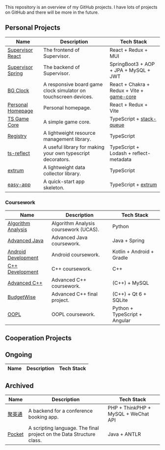 This repository is an overview of my GitHub projects. I have lots of projects on GitHub and there will be more in the future.

## Personal Projects

| Name                                                                 | Description                                                     | Tech Stack                                                                           |
| -------------------------------------------------------------------- | --------------------------------------------------------------- | ------------------------------------------------------------------------------------ |
| [Supervisor React](https://github.com/typinghare/supervisor-react)   | The frontend of Supervisor.                                     | React + Redux + MUI                                                                  |
| [Supervisor Spring](https://github.com/typinghare/supervisor-spring) | The backend of Supervisor.                                      | SpringBoot3 + AOP + JPA + MySQL + JWT                                                |
| [BG Clock](https://github.com/typinghare/bg-clock)                   | A responsive board game clock simulator on touchscreen devices. | React + Chakra + Redux + Vite + [game-core](https://github.com/typinghare/game-core) |
| [Personal Homepage](https://github.com/typinghare/personal-homepage) | Personal homepage.                                              | React + Redux + Vite                                                                 |
| [TS Game Core](https://github.com/typinghare/game-core)              | A simple game core.                                             | TypeScript + [stack-queue](https://github.com/typinghare/stack-queue)                |
| [Registry](https://github.com/typinghare/registry)                   | A lightweight resource management library.                      | TypeScript                                                                           |
| [ts-reflect](https://github.com/typinghare/ts-reflect)               | A useful library for making your own typescript decorators.     | TypeScript + Lodash + reflect-metadata                                               |
| [extrum](https://github.com/typinghare/extrum)                       | A lightweight data collector library.                           | TypeScript                                                                           |
| [easy-app](https://github.com/typinghare/easy-app)                   | A quick-start app skeleton.                                     | TypeScript + [extrum](https://github.com/typinghare/extrum)                          |

### Coursework

| Name                                                               | Description                           | Tech Stack                    |
| ------------------------------------------------------------------ | ------------------------------------- | ----------------------------- |
| [Algorithm Analysis](https://github.com/typinghare/ucas-algorithm) | Algorithm Analysis coursework (UCAS). | Python                        |
| [Advanced Java](https://github.com/typinghare/advanced-java-bhcc)  | Advanced Java coursework.             | Java + Spring                 |
| [Android Development](https://github.com/typinghare/android-bhcc)  | Android coursework.                   | Kotlin + Android + Gradle     |
| [C++ Development](https://github.com/typinghare/cpp-bhcc)          | C++ coursework.                       | C++                           |
| [Advanced C++](https://github.com/typinghare/advanced-cpp-bhcc)    | Advanced C++ coursework.              | (C++) + MySQL                 |
| [BudgetWise](https://github.com/typinghare/budget-wise-cpp-bhcc)   | Advanced C++ final project.           | (C++) + Qt 6 + SQLite         |
| [OOPL](https://github.com/typinghare/oopl-python-bhcc)             | OOPL coursework.                      | Python + TypeScript + Angular |

## Cooperation Projects

## Ongoing

| Name | Description | Tech Stack |
| ---- | ----------- | ---------- |

## Archived

| Name                                                | Description                                                          | Tech Stack                          |
| --------------------------------------------------- | -------------------------------------------------------------------- | ----------------------------------- |
| [聚英通](https://github.com/typinghare/jytsmart)    | A backend for a conference booking app.                              | PHP + ThinkPHP + MySQL + WeChat API |
| [Pocket](https://github.com/typinghare/pocket-lang) | A scripting language. The final project on the Data Structure class. | Java + ANTLR                        |
